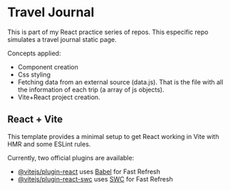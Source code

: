 # Travel Journal

This is part of my React practice series of repos.
This especific repo simulates a travel journal static page.

Concepts applied:
- Component creation
- Css styling
- Fetching data from an external source (data.js). That is the file with all the information of each trip (a array of js objects).
- Vite+React project creation.

## React + Vite

This template provides a minimal setup to get React working in Vite with HMR and some ESLint rules.

Currently, two official plugins are available:

- [@vitejs/plugin-react](https://github.com/vitejs/vite-plugin-react/blob/main/packages/plugin-react/README.md) uses [Babel](https://babeljs.io/) for Fast Refresh
- [@vitejs/plugin-react-swc](https://github.com/vitejs/vite-plugin-react-swc) uses [SWC](https://swc.rs/) for Fast Refresh
